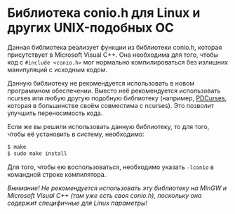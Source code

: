 # Библиотека conio.h для Linux и других UNIX-подобных ОС

Данная библиотека реализует функции из библиотеки conio.h, которая
присутствует в Microsoft Visual C++. Она необходима для того, чтобы код с
`#include <conio.h>` мог нормально компилироваться без излишних манипуляций с
исходным кодом.

Данную библиотеку не рекомендуется использовать в новом программном
обеспечении.  Вместо неё рекомендуется использовать ncurses или любую другую
подобную библиотеку (например, [PDCurses](https://pdcurses.org), которая в
большинстве своём совместима с ncurses). Это позволит улучшить переносимость
кода.

Если же вы решили использовать данную библиотеку, то для того, чтобы её
установить в систему, необходимо:

```sh
$ make 
$ sudo make install 
```

Для того, чтобы ею воспользоваться, необходимо указать `-lconio` в командной
строке компилятора.

*Внимание! Не рекомендуется использовать эту библиотеку на MinGW и Microsoft
Visual C++ (там уже есть своя conio.h), поскольку она содержит специфичные
для Linux параметры!*
